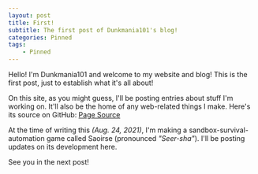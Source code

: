 ```yaml
---
layout: post
title: First!
subtitle: The first post of Dunkmania101's blog!
categories: Pinned
tags: 
    - Pinned
---
```


Hello! I'm Dunkmania101 and welcome to my website and blog!
This is the first post, just to establish what it's all about!


On this site, as you might guess, I'll be posting entries about stuff I'm working on.
It'll also be the home of any web-related things I make.
Here's its source on GitHub: [Page Source](https://github.com/Dunkmania101/Dunkmania101.github.io)


At the time of writing this _(Aug. 24, 2021)_, I'm making a sandbox-survival-automation game called Saoirse (pronounced *"Seer-sha"*).
I'll be posting updates on its development here.


See you in the next post!
